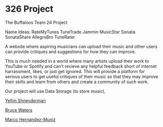 # 326 Project
The Buffaloos
Team 24 Project

Name Ideas:
RateMyTunes
TuneTrade
Jammin
MusicStar
Sonata
SonataShare
AllegroBro
TuneRater

A website where aspiring musicians can upload their music and other users can provide critiques and suggestions for how they can improve.

This is much needed in a world where many artists upload their work to YouTube or Spotify and can't recieve any helpful feedback short of internet harrassment, likes, or just get ignored. This will provide a platform for serious users to get useful critiques of their music so that they may improve their skills and learn from others and create a community of such work.

Our project will use Data Storage (to store music),

[Yefim Shneyderman](/team/Yefim.md)

[Bruce Waters](/team/Bruce.md)

[Marco Hernandez-Muniz](/team/Marco.md)
